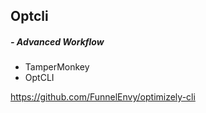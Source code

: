 ##  Optcli

<h5>- Advanced Workflow</h5>

- TamperMonkey
- OptCLI

https://github.com/FunnelEnvy/optimizely-cli
